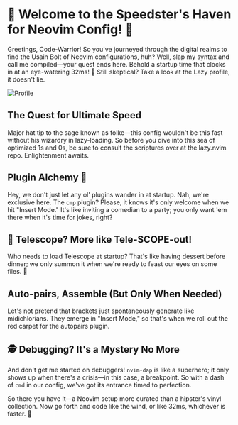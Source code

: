 # 🚀 Welcome to the Speedster's Haven for Neovim Config! 🚀

Greetings, Code-Warrior! So you've journeyed through the digital realms to find the Usain Bolt of Neovim configurations, huh? Well, slap my syntax and call me compiled—your quest ends here. Behold a startup time that clocks in at an eye-watering 32ms! 🚀 Still skeptical? Take a look at the Lazy profile, it doesn't lie.

![Profile](https://github.com/yakomisar/dotfiles/.config/nvim/screenshots/collage.png)

## The Quest for Ultimate Speed

Major hat tip to the sage known as folke—this config wouldn't be this fast without his wizardry in lazy-loading. So before you dive into this sea of optimized 1s and 0s, be sure to consult the scriptures over at the lazy.nvim repo. Enlightenment awaits.

## Plugin Alchemy 🧪

Hey, we don't just let any ol' plugins wander in at startup. Nah, we're exclusive here. The `cmp` plugin? Please, it knows it's only welcome when we hit "Insert Mode." It's like inviting a comedian to a party; you only want 'em there when it's time for jokes, right?

## 🌠 Telescope? More like Tele-SCOPE-out!

Who needs to load Telescope at startup? That's like having dessert before dinner; we only summon it when we're ready to feast our eyes on some files. 🍰

## Auto-pairs, Assemble (But Only When Needed)

Let's not pretend that brackets just spontaneously generate like midichlorians. They emerge in "Insert Mode," so that's when we roll out the red carpet for the autopairs plugin.

## 🕵️ Debugging? It's a Mystery No More

And don't get me started on debuggers! `nvim-dap` is like a superhero; it only shows up when there's a crisis—in this case, a breakpoint. So with a dash of `cmd` in our config, we've got its entrance timed to perfection.

So there you have it—a Neovim setup more curated than a hipster's vinyl collection. Now go forth and code like the wind, or like 32ms, whichever is faster. 🚀

